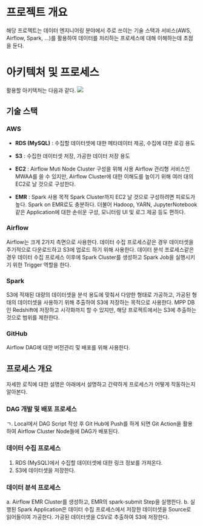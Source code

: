 # 프로젝트 개요

해당 프로젝트는 데이터 엔지니어링 분야에서 주로 쓰이는 기술 스택과 서비스(AWS, Airflow, Spark, ...)를 활용하여 데이터를 처리하는 프로세스에 대해 이해하는데 초점을 둔다.
<br/>

# 아키텍처 및 프로세스

활용할 아키텍처는 다음과 같다.
![](https://velog.velcdn.com/images/jskim/post/a80a06bb-b55c-4664-a62b-355978be3e0c/image.png)

## 기술 스택

### AWS

- **RDS (MySQL)** : 수집할 데이터셋에 대한 메타데이터 제공, 수집에 대한 로깅 용도

- **S3** : 수집한 데이터셋 저장, 가공한 데이터 저장 용도

- **EC2** : Airflow Muti Node Cluster 구성을 위해 사용
  Airflow 관리형 서비스인 MWAA를 쓸 수 있지만, Airflow Cluster에 대한 이해도를 높이기 위해 여러 대의 EC2로 날 것으로 구성한다.

- **EMR** : Spark 사용 목적
  Spark Cluster까지 EC2 날 것으로 구성하려면 피로도가 높다. Spark on EMR로도 충분하다. 더불어 Hadoop, YARN, JupyterNotebook 같은 Application에 대한 손쉬운 구성, 모니터링 UI 및 로그 제공 등도 편하다.

### Airflow

Airflow는 크게 2가지 측면으로 사용한다.
데이터 수집 프로세스같은 경우 데이터셋을 주기적으로 다운로드하고 S3에 업로드 하기 위해 사용한다.
데이터 분석 프로세스같은 경우 데이터 수집 프로세스 이후에 Spark Cluster를 생성하고 Spark Job을 실행시키기 위한 Trigger 역할을 한다.

### Spark

S3에 적재된 대량의 데이터셋을 분석 용도에 맞춰서 다양한 형태로 가공하고, 가공된 형태의 데이터셋을 사용하기 위해 추출하여 S3에 저장하는 목적으로 사용한다. MPP DB인 Redshift에 저장하고 시각화까지 할 수 있지만, 해당 프로젝트에서는 S3에 추출하는 것으로 범위를 제한한다.

### GitHub

Airflow DAG에 대한 버전관리 및 배포를 위해 사용한다.
<br/>

## 프로세스 개요

자세한 로직에 대한 설명은 아래에서 설명하고 간략하게 프로세스가 어떻게 작동하는지 알아본다.

### DAG 개발 및 배포 프로세스

ㄱ. Local에서 DAG Script 작성 후 Git Hub에 Push를 하게 되면 Git Action을 활용하여 Airflow Cluster Node들에 DAG가 배포된다.

### 데이터 수집 프로세스

1. RDS (MySQL)에서 수집할 데이터셋에 대한 링크 정보를 가져온다.
2. S3에 데이터셋을 저장한다.

### 데이터 분석 프로세스

a. Airflow EMR Cluster를 생성하고, EMR의 spark-submit Step을 실행한다.
b. 실행된 Spark Application은 데이터 수집 프로세스에서 저장한 데이터셋을 Source로 읽어들이여 가공한다. 가공된 데이터셋을 CSV로 추출하여 S3에 저장한다.
